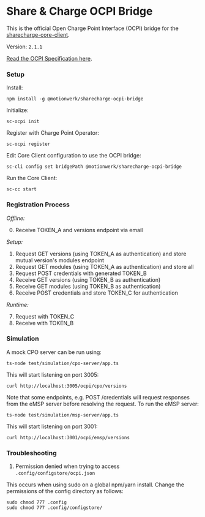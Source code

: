 # Share & Charge OCPI Bridge

This is the official Open Charge Point Interface (OCPI) bridge for the [sharecharge-core-client](https://github.com/motionwerkGmbH/sharecharge-core-client). 

Version: `2.1.1`

[Read the OCPI Specification here](https://github.com/ocpi/ocpi).


### Setup

Install:
```
npm install -g @motionwerk/sharecharge-ocpi-bridge
```

Initialize:
```
sc-ocpi init
```

Register with Charge Point Operator:
```
sc-ocpi register
```

Edit Core Client configuration to use the OCPI bridge:
```
sc-cli config set bridgePath @motionwerk/sharecharge-ocpi-bridge
```

Run the Core Client:
```
sc-cc start
```


### Registration Process

*Offline:*

0. Receive TOKEN_A and versions endpoint via email

*Setup:*

1. Request GET versions (using TOKEN_A as authentication) and store mutual version's modules endpoint
2. Request GET modules (using TOKEN_A as authentication) and store all 
3. Request POST credentials with generated TOKEN_B
4. Receive GET versions (using TOKEN_B as authentication)
5. Receive GET modules (using TOKEN_B as authentication)
6. Receive POST credentials and store TOKEN_C for authentication

*Runtime:*

7. Request with TOKEN_C
8. Receive with TOKEN_B


### Simulation

A mock CPO server can be run using:

```
ts-node test/simulation/cpo-server/app.ts
```

This will start listening on port 3005:

```
curl http://localhost:3005/ocpi/cpo/versions
```

Note that some endpoints, e.g. POST /credentials will request responses from the eMSP server before resolving the request. To run the eMSP server:

```
ts-node test/simulation/msp-server/app.ts
```

This will start listening on port 3001:
```
curl http://localhost:3001/ocpi/emsp/versions
```

### Troubleshooting

1. Permission denied when trying to access `.config/configstore/ocpi.json`

This occurs when using sudo on a global npm/yarn install. Change the permissions of the config directory as follows:
```
sudo chmod 777 .config
sudo chmod 777 .config/configstore/
```

